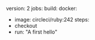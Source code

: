 version: 2
jobs:
build:
docker:
- image: circleci/ruby:242
steps:
- checkout
- run: "A first hello"
